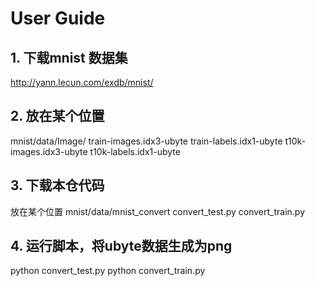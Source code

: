 # User Guide 


## 1.  下载mnist 数据集

http://yann.lecun.com/exdb/mnist/

## 2.  放在某个位置

 mnist/data/Image/
      train-images.idx3-ubyte
      train-labels.idx1-ubyte
      t10k-images.idx3-ubyte
      t10k-labels.idx1-ubyte
      
     
 ## 3. 下载本仓代码
 
 放在某个位置
 mnist/data/mnist_convert
     convert_test.py
     convert_train.py
     
 
 ## 4. 运行脚本，将ubyte数据生成为png
 
 python convert_test.py
 python convert_train.py
 
 
      
